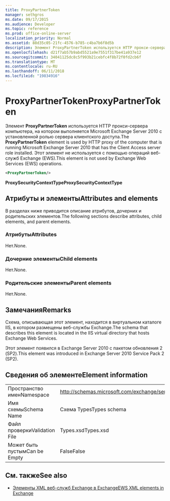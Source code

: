 ```yaml
---
title: ProxyPartnerToken
manager: sethgros
ms.date: 09/17/2015
ms.audience: Developer
ms.topic: reference
ms.prod: office-online-server
localization_priority: Normal
ms.assetid: 88d35c05-21fc-4576-b785-c4ba7b6f8d5b
description: Элемент ProxyPartnerToken используется HTTP прокси-сервера компьютера, на котором выполняется Microsoft Exchange Server 2010 с установленной ролью сервера клиентского доступа. Этот элемент не используется с помощью операций веб-служб Exchange (EWS).
ms.openlocfilehash: d21f7ab57b9abd5521a9e7551f317be41a937e12
ms.sourcegitcommit: 34041125dc8c5f993b21cebfc4f8b72f0fd2cb6f
ms.translationtype: MT
ms.contentlocale: ru-RU
ms.lasthandoff: 06/11/2018
ms.locfileid: "19834916"
---
```

# <a name="proxypartnertoken"></a><span data-ttu-id="b34fc-104">ProxyPartnerToken</span><span class="sxs-lookup"><span data-stu-id="b34fc-104">ProxyPartnerToken</span></span>

<span data-ttu-id="b34fc-105">Элемент **ProxyPartnerToken** используется HTTP прокси-сервера компьютера, на котором выполняется Microsoft Exchange Server 2010 с установленной ролью сервера клиентского доступа.</span><span class="sxs-lookup"><span data-stu-id="b34fc-105">The **ProxyPartnerToken** element is used by HTTP proxy of the computer that is running Microsoft Exchange Server 2010 that has the Client Access server role installed.</span></span> <span data-ttu-id="b34fc-106">Этот элемент не используется с помощью операций веб-служб Exchange (EWS).</span><span class="sxs-lookup"><span data-stu-id="b34fc-106">This element is not used by Exchange Web Services (EWS) operations.</span></span> 
  
```XML
<ProxyPartnerToken/>
```

 <span data-ttu-id="b34fc-107">**ProxySecurityContextType**</span><span class="sxs-lookup"><span data-stu-id="b34fc-107">**ProxySecurityContextType**</span></span>
## <a name="attributes-and-elements"></a><span data-ttu-id="b34fc-108">Атрибуты и элементы</span><span class="sxs-lookup"><span data-stu-id="b34fc-108">Attributes and elements</span></span>

<span data-ttu-id="b34fc-109">В разделах ниже приводится описание атрибутов, дочерних и родительских элементов.</span><span class="sxs-lookup"><span data-stu-id="b34fc-109">The following sections describe attributes, child elements, and parent elements.</span></span>
  
### <a name="attributes"></a><span data-ttu-id="b34fc-110">Атрибуты</span><span class="sxs-lookup"><span data-stu-id="b34fc-110">Attributes</span></span>

<span data-ttu-id="b34fc-111">Нет.</span><span class="sxs-lookup"><span data-stu-id="b34fc-111">None.</span></span>
  
### <a name="child-elements"></a><span data-ttu-id="b34fc-112">Дочерние элементы</span><span class="sxs-lookup"><span data-stu-id="b34fc-112">Child elements</span></span>

<span data-ttu-id="b34fc-113">Нет.</span><span class="sxs-lookup"><span data-stu-id="b34fc-113">None.</span></span>
  
### <a name="parent-elements"></a><span data-ttu-id="b34fc-114">Родительские элементы</span><span class="sxs-lookup"><span data-stu-id="b34fc-114">Parent elements</span></span>

<span data-ttu-id="b34fc-115">Нет.</span><span class="sxs-lookup"><span data-stu-id="b34fc-115">None.</span></span>
  
## <a name="remarks"></a><span data-ttu-id="b34fc-116">Замечания</span><span class="sxs-lookup"><span data-stu-id="b34fc-116">Remarks</span></span>

<span data-ttu-id="b34fc-117">Схема, описывающая этот элемент, находится в виртуальном каталоге IIS, в котором размещены веб-службы Exchange.</span><span class="sxs-lookup"><span data-stu-id="b34fc-117">The schema that describes this element is located in the IIS virtual directory that hosts Exchange Web Services.</span></span>
  
<span data-ttu-id="b34fc-118">Этот элемент появился в Exchange Server 2010 с пакетом обновления 2 (SP2).</span><span class="sxs-lookup"><span data-stu-id="b34fc-118">This element was introduced in Exchange Server 2010 Service Pack 2 (SP2).</span></span>
  
## <a name="element-information"></a><span data-ttu-id="b34fc-119">Сведения об элементе</span><span class="sxs-lookup"><span data-stu-id="b34fc-119">Element information</span></span>

|||
|:-----|:-----|
|<span data-ttu-id="b34fc-120">Пространство имен</span><span class="sxs-lookup"><span data-stu-id="b34fc-120">Namespace</span></span>  <br/> |http://schemas.microsoft.com/exchange/services/2006/types  <br/> |
|<span data-ttu-id="b34fc-121">Имя схемы</span><span class="sxs-lookup"><span data-stu-id="b34fc-121">Schema Name</span></span>  <br/> |<span data-ttu-id="b34fc-122">Схема Types</span><span class="sxs-lookup"><span data-stu-id="b34fc-122">Types schema</span></span>  <br/> |
|<span data-ttu-id="b34fc-123">Файл проверки</span><span class="sxs-lookup"><span data-stu-id="b34fc-123">Validation File</span></span>  <br/> |<span data-ttu-id="b34fc-124">Types.xsd</span><span class="sxs-lookup"><span data-stu-id="b34fc-124">Types.xsd</span></span>  <br/> |
|<span data-ttu-id="b34fc-125">Может быть пустым</span><span class="sxs-lookup"><span data-stu-id="b34fc-125">Can be Empty</span></span>  <br/> |<span data-ttu-id="b34fc-126">False</span><span class="sxs-lookup"><span data-stu-id="b34fc-126">False</span></span>  <br/> |
   
## <a name="see-also"></a><span data-ttu-id="b34fc-127">См. также</span><span class="sxs-lookup"><span data-stu-id="b34fc-127">See also</span></span>



- [<span data-ttu-id="b34fc-128">Элементы XML веб-служб Exchange в Exchange</span><span class="sxs-lookup"><span data-stu-id="b34fc-128">EWS XML elements in Exchange</span></span>](ews-xml-elements-in-exchange.md)

